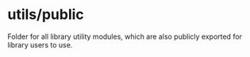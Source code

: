 # utils/public
Folder for all library utility modules, which are also publicly exported for library users to use.